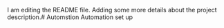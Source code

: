 I am editing the README file. Adding some more details about the project description.# Automstion
Automation set up
